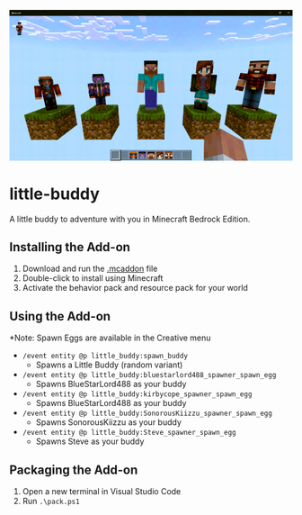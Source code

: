 ![Little-Buddy](/little-buddy.png)

# little-buddy
A little buddy to adventure with you in Minecraft Bedrock Edition.

## Installing the Add-on
1. Download and run the [.mcaddon](https://github.com/kirbycope/little-buddy/raw/main/little-buddy.mcaddon) file
1. Double-click to install using Minecraft
1. Activate the behavior pack and resource pack for your world
      
## Using the Add-on
*Note: Spawn Eggs are available in the Creative menu
- `/event entity @p little_buddy:spawn_buddy`
   - Spawns a Little Buddy (random variant)
- `/event entity @p little_buddy:bluestarlord488_spawner_spawn_egg`
   - Spawns BlueStarLord488 as your buddy
- `/event entity @p little_buddy:kirbycope_spawner_spawn_egg`
   - Spawns BlueStarLord488 as your buddy
- `/event entity @p little_buddy:SonorousKiizzu_spawner_spawn_egg`
   - Spawns SonorousKiizzu as your buddy
- `/event entity @p little_buddy:Steve_spawner_spawn_egg`
   - Spawns Steve as your buddy
  
## Packaging the Add-on
1. Open a new terminal in Visual Studio Code
1. Run `.\pack.ps1`
